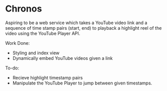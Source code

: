 # Chronos
Aspiring to be a web service which takes a YouTube video link and a sequence of time stamp pairs (start, end) to playback a highlight reel of the video using the YouTube Player API.

Work Done:
 - Styling and index view
 - Dynamically embed YouTube videos given a link

To-do:
 - Recieve highlight timestamp pairs
 - Manipulate the YouTube Player to jump between given timestamps.
